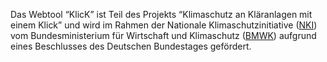 Das Webtool “KlicK” ist Teil des Projekts “Klimaschutz an Kläranlagen mit einem Klick”
und wird im Rahmen der Nationale Klimaschutzinitiative
([NKI](https://www.klimaschutz.de/de)) vom
Bundesministerium für Wirtschaft und Klimaschutz
([BMWK](https://www.bmwk.de/Navigation/DE/Home/home.html))
aufgrund eines Beschlusses des Deutschen Bundestages gefördert.
